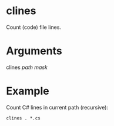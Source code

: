 # clines
Count (code) file lines.
# Arguments
clines *path* *mask*
# Example
Count C# lines in current path (recursive):

    clines . *.cs
